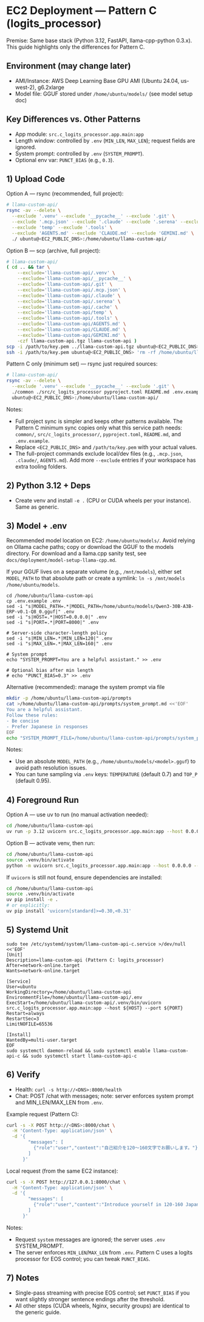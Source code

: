 # EC2 Deployment — Pattern C (logits_processor)

Premise: Same base stack (Python 3.12, FastAPI, llama-cpp-python 0.3.x). This guide highlights only the differences for Pattern C.

## Environment (may change later)
- AMI/Instance: AWS Deep Learning Base GPU AMI (Ubuntu 24.04, us-west-2), g6.2xlarge
- Model file: GGUF stored under `/home/ubuntu/models/` (see model setup doc)

## Key Differences vs. Other Patterns
- App module: `src.c_logits_processor.app.main:app`
- Length window: controlled by `.env` (`MIN_LEN`, `MAX_LEN`); request fields are ignored.
- System prompt: controlled by `.env` (`SYSTEM_PROMPT`).
- Optional env var: `PUNCT_BIAS` (e.g., `0.3`).

## 1) Upload Code

Option A — rsync (recommended, full project):
```bash
# llama-custom-api/
rsync -av --delete \
  --exclude '.venv' --exclude '__pycache__' --exclude '.git' \
  --exclude '.mcp.json' --exclude '.claude' --exclude '.serena' --exclude '.cache' \
  --exclude 'temp' --exclude '.tools' \
  --exclude 'AGENTS.md' --exclude 'CLAUDE.md' --exclude 'GEMINI.md' \
  ./ ubuntu@<EC2_PUBLIC_DNS>:/home/ubuntu/llama-custom-api/
```

Option B — scp (archive, full project):
```bash
# llama-custom-api/
( cd .. && tar \
    --exclude='llama-custom-api/.venv' \
    --exclude='llama-custom-api/__pycache__' \
    --exclude='llama-custom-api/.git' \
    --exclude='llama-custom-api/.mcp.json' \
    --exclude='llama-custom-api/.claude' \
    --exclude='llama-custom-api/.serena' \
    --exclude='llama-custom-api/.cache' \
    --exclude='llama-custom-api/temp' \
    --exclude='llama-custom-api/.tools' \
    --exclude='llama-custom-api/AGENTS.md' \
    --exclude='llama-custom-api/CLAUDE.md' \
    --exclude='llama-custom-api/GEMINI.md' \
    -czf llama-custom-api.tgz llama-custom-api )
scp -i /path/to/key.pem ../llama-custom-api.tgz ubuntu@<EC2_PUBLIC_DNS>:/home/ubuntu/
ssh -i /path/to/key.pem ubuntu@<EC2_PUBLIC_DNS> 'rm -rf /home/ubuntu/llama-custom-api && mkdir -p /home/ubuntu/llama-custom-api && tar xzf /home/ubuntu/llama-custom-api.tgz -C /home/ubuntu && rm /home/ubuntu/llama-custom-api.tgz'
```

Pattern C only (minimum set) — rsync just required sources:
```bash
# llama-custom-api/
rsync -av --delete \
  --exclude '.venv' --exclude '__pycache__' --exclude '.git' \
  ./common ./src/c_logits_processor pyproject.toml README.md .env.example \
  ubuntu@<EC2_PUBLIC_DNS>:/home/ubuntu/llama-custom-api/
```

Notes:
- Full project sync is simpler and keeps other patterns available. The Pattern C minimum sync copies only what this service path needs: `common/`, `src/c_logits_processor/`, `pyproject.toml`, `README.md`, and `.env.example`.
- Replace `<EC2_PUBLIC_DNS>` and `/path/to/key.pem` with your actual values.
- The full-project commands exclude local/dev files (e.g., `.mcp.json`, `.claude/`, `AGENTS.md`). Add more `--exclude` entries if your workspace has extra tooling folders.

## 2) Python 3.12 + Deps
- Create venv and install `-e .` (CPU or CUDA wheels per your instance). Same as generic.

## 3) Model + .env

Recommended model location on EC2: `/home/ubuntu/models/`. Avoid relying on Ollama cache paths; copy or download the GGUF to the models directory. For download and a llama.cpp sanity test, see `docs/deployment/model-setup-llama-cpp.md`.

If your GGUF lives on a separate volume (e.g., `/mnt/models`), either set `MODEL_PATH` to that absolute path or create a symlink: `ln -s /mnt/models /home/ubuntu/models`.

```
cd /home/ubuntu/llama-custom-api
cp .env.example .env
sed -i "s|MODEL_PATH=.*|MODEL_PATH=/home/ubuntu/models/Qwen3-30B-A3B-ERP-v0.1-Q8_0.gguf|" .env
sed -i "s|HOST=.*|HOST=0.0.0.0|" .env
sed -i "s|PORT=.*|PORT=8000|" .env

# Server-side character-length policy
sed -i "s|MIN_LEN=.*|MIN_LEN=120|" .env
sed -i "s|MAX_LEN=.*|MAX_LEN=160|" .env

# System prompt
echo "SYSTEM_PROMPT=You are a helpful assistant." >> .env

# Optional bias after min length
# echo "PUNCT_BIAS=0.3" >> .env
```

Alternative (recommended): manage the system prompt via file
```bash
mkdir -p /home/ubuntu/llama-custom-api/prompts
cat >/home/ubuntu/llama-custom-api/prompts/system_prompt.md <<'EOF'
You are a helpful assistant.
Follow these rules:
- Be concise
- Prefer Japanese in responses
EOF
echo "SYSTEM_PROMPT_FILE=/home/ubuntu/llama-custom-api/prompts/system_prompt.md" >> .env
```

Notes:
- Use an absolute `MODEL_PATH` (e.g., `/home/ubuntu/models/<model>.gguf`) to avoid path resolution issues.
- You can tune sampling via `.env` keys: `TEMPERATURE` (default 0.7) and `TOP_P` (default 0.95).

## 4) Foreground Run

Option A — use uv to run (no manual activation needed):
```bash
cd /home/ubuntu/llama-custom-api
uv run -p 3.12 uvicorn src.c_logits_processor.app.main:app --host 0.0.0.0 --port 8000
```

Option B — activate venv, then run:
```bash
cd /home/ubuntu/llama-custom-api
source .venv/bin/activate
python -m uvicorn src.c_logits_processor.app.main:app --host 0.0.0.0 --port 8000
```

If `uvicorn` is still not found, ensure dependencies are installed:
```bash
cd /home/ubuntu/llama-custom-api
source .venv/bin/activate
uv pip install -e .
# or explicitly:
uv pip install 'uvicorn[standard]>=0.30,<0.31'
```

## 5) Systemd Unit

```
sudo tee /etc/systemd/system/llama-custom-api-c.service >/dev/null <<'EOF'
[Unit]
Description=llama-custom-api (Pattern C: logits_processor)
After=network-online.target
Wants=network-online.target

[Service]
User=ubuntu
WorkingDirectory=/home/ubuntu/llama-custom-api
EnvironmentFile=/home/ubuntu/llama-custom-api/.env
ExecStart=/home/ubuntu/llama-custom-api/.venv/bin/uvicorn src.c_logits_processor.app.main:app --host ${HOST} --port ${PORT}
Restart=always
RestartSec=3
LimitNOFILE=65536

[Install]
WantedBy=multi-user.target
EOF
sudo systemctl daemon-reload && sudo systemctl enable llama-custom-api-c && sudo systemctl start llama-custom-api-c
```

## 6) Verify
- Health: `curl -s http://<DNS>:8000/health`
- Chat: POST /chat with messages; note: server enforces system prompt and MIN_LEN/MAX_LEN from `.env`.

Example request (Pattern C):
```bash
curl -s -X POST http://<DNS>:8000/chat \
  -H 'Content-Type: application/json' \
  -d '{
        "messages": [
          {"role":"user","content":"自己紹介を120〜160文字でお願いします。"}
        ]
      }'
```
Local request (from the same EC2 instance):
```bash
curl -s -X POST http://127.0.0.1:8000/chat \
  -H 'Content-Type: application/json' \
  -d '{
        "messages": [
          {"role":"user","content":"Introduce yourself in 120-160 Japanese characters."}
        ]
      }'
```
Notes:
- Request `system` messages are ignored; the server uses `.env` SYSTEM_PROMPT.
- The server enforces `MIN_LEN`/`MAX_LEN` from `.env`. Pattern C uses a logits processor for EOS control; you can tweak `PUNCT_BIAS`.

## 7) Notes
- Single-pass streaming with precise EOS control; set `PUNCT_BIAS` if you want slightly stronger sentence endings after the threshold.
- All other steps (CUDA wheels, Nginx, security groups) are identical to the generic guide.
